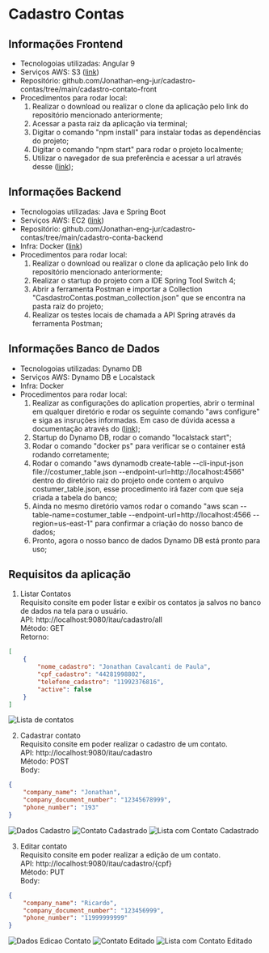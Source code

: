 # Cadastro Contas

## Informações Frontend
- Tecnologoias utilizadas: Angular 9
- Serviços AWS: S3 ([link](http://cadastro-contato.s3-website-sa-east-1.amazonaws.com/cadastro))
- Repositório: github.com/Jonathan-eng-jur/cadastro-contas/tree/main/cadastro-contato-front
- Procedimentos para rodar local:
  1. Realizar o download ou realizar o clone da aplicação pelo link do repositório mencionado anteriormente;
  2. Acessar a pasta raiz da aplicação via terminal;
  3. Digitar o comando "npm install" para instalar todas as dependências do projeto;
  4. Digitar o comando "npm start" para rodar o projeto localmente;
  5. Utilizar o navegador de sua preferência e acessar a url através desse ([link](http://localhost:4200));
  
## Informações Backend
- Tecnologoias utilizadas: Java e Spring Boot
- Serviços AWS: EC2 ([link](ec2-35-175-235-136.compute-1.amazonaws.com))
- Repositório: github.com/Jonathan-eng-jur/cadastro-contas/tree/main/cadastro-conta-backend
- Infra: Docker ([link](https://hub.docker.com/r/advogatoblackshark17/cadastro))
- Procedimentos para rodar local:
  1. Realizar o download ou realizar o clone da aplicação pelo link do repositório mencionado anteriormente;
  2. Realizar o startup do projeto com a IDE Spring Tool Switch 4;
  3. Abrir a ferramenta Postman e importar a Collection "CasdastroContas.postman_collection.json" que se encontra na pasta raiz do projeto;
  4. Realizar os testes locais de chamada a API Spring através da ferramenta Postman;

## Informações Banco de Dados
- Tecnologoias utilizadas: Dynamo DB
- Serviços AWS: Dynamo DB e Localstack
- Infra: Docker
- Procedimentos para rodar local:
  1. Realizar as configurações do aplication properties, abrir o terminal em qualquer diretório e rodar os seguinte comando "aws configure" e siga as insruções informadas. Em caso de dúvida acessa a documentação através do ([link](https://docs.aws.amazon.com/cli/latest/userguide/cli-configure-quickstart.html));
  2. Startup do Dynamo DB, rodar o comando "localstack start";
  3. Rodar o comando "docker ps" para verificar se o container está rodando corretamente;
  4. Rodar o comando "aws dynamodb create-table --cli-input-json file://costumer_table.json --endpoint-url=http://localhost:4566" dentro do diretório raiz do projeto onde contem o arquivo costumer_table.json, esse procedimento irá fazer com que seja criada a tabela do banco;
  5. Ainda no mesmo diretório vamos rodar o comando "aws scan --table-name=costumer_table --endpoint-url=http://localhost:4566 --region=us-east-1" para confirmar a criação do nosso banco de dados;
  6. Pronto, agora o nosso banco de dados Dynamo DB está pronto para uso;
 
 
## Requisitos da aplicação
1. Listar Contatos
<br />Requisito consite em poder listar e exibir os contatos ja salvos no banco de dados na tela para o usuário.
<br />API: http://localhost:9080/itau/cadastro/all
<br />Método: GET
<br />Retorno: 
``` json
[
    {
        "nome_cadastro": "Jonathan Cavalcanti de Paula",
        "cpf_cadastro": "44281998802",
        "telefone_cadastro": "11992376816",
        "active": false
    }
]
```
![Lista de contatos](https://imagens-cadastro-contato.s3-sa-east-1.amazonaws.com/1-Listagem+de+contatos.jpeg)

2. Cadastrar contato
<br />Requisito consite em poder realizar o cadastro de um contato.
<br />API: http://localhost:9080/itau/cadastro
<br />Método: POST
<br />Body: 
``` json
{
    "company_name": "Jonathan",
    "company_document_number": "12345678999",
    "phone_number": "193"
}
```
![Dados Cadastro](https://imagens-cadastro-contato.s3-sa-east-1.amazonaws.com/2-Dados+Cadastro.jpeg)
![Contato Cadastrado](https://imagens-cadastro-contato.s3-sa-east-1.amazonaws.com/3-Cadastro+Sucesso.jpeg)
![Lista com Contato Cadastrado](https://imagens-cadastro-contato.s3-sa-east-1.amazonaws.com/3-Cadastro+Sucesso.jpeg)

3. Editar contato
<br />Requisito consite em poder realizar a edição de um contato.
<br />API: http://localhost:9080/itau/cadastro/{cpf}
<br />Método: PUT
<br />Body: 
``` json
{
    "company_name": "Ricardo",
    "company_document_number": "123456999",
    "phone_number": "11999999999"
}
```
![Dados Edicao Contato](https://imagens-cadastro-contato.s3-sa-east-1.amazonaws.com/4-Listando+Novo+Cadastro.jpeg)
![Contato Editado](https://imagens-cadastro-contato.s3-sa-east-1.amazonaws.com/5-Editando+Dados+Cadastro.jpeg)
![Lista com Contato Editado](https://imagens-cadastro-contato.s3-sa-east-1.amazonaws.com/6-Cadastro+Editado+com+Sucesso.jpeg)

  
  
  
  
  
  
  
